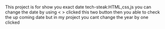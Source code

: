 This project is for show you exact date
tech-steak:HTML,css,js
you can change the date by using < > clicked this two button then you able to check the up coming date but in my project you cant change the year by one clicked
